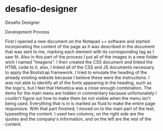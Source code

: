# desafio-designer
Desafio Designer

Development Process

First I opened a new document on the Notepad ++ software and started incorporating the content of the page as it was described in 
the document that was sent to me, marking each element with its corresponding tag as I saw fit. Also in this part of the process 
I put all of the images in a new folder wich I named "Imagens". I then created the CSS document and linked the HTML code to it, 
also, I linked all of the CSS and JS documents necessary to apply the Bootstrap framework. I tried to emulate the heading of the 
already existing website because I believe these were the instructions. I was not able to identify all of the fonts appearing in 
the heading, such as the logo's, but I feel that Helvetica was a close enough combination. The items for the main menu are hidden 
in commentary because unfortunately I couldn't figure out how to make them be not visible when the menu isn't being used. 
Everything that is in <body> is marked as fluid to make the entire page responsive. With that part finished, I moved on to the 
main part of the test, typesetting the content. I used two columns, on the right side are the quotes and the company's 
information, and on the left are the rest of the content.
